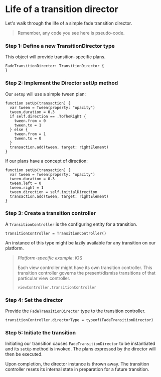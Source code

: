 # Life of a transition director

Let's walk through the life of a simple fade transition director.

> Remember, any code you see here is pseudo-code.

### Step 1: Define a new TransitionDirector type

This object will provide transition-specific plans.

    FadeTransitionDirector: TransitionDirector {
    }

### Step 2: Implement the Director setUp method

Our `setUp` will use a simple tween plan:

    function setUp(transaction) {
      var tween = Tween(property: "opacity")
      tween.duration = 0.3
      if self.direction == .ToTheRight {
        tween.from = 0
        tween.to = 1
      } else {
        tween.from = 1
        tween.to = 0
      }
      transaction.add(tween, target: rightElement)
    }

If our plans have a concept of direction:

    function setUp(transaction) {
      var tween = Tween(property: "opacity")
      tween.duration = 0.3
      tween.left = 0
      tween.right = 1
      tween.direction = self.initialDirection
      transaction.add(tween, target: rightElement)
    }

### Step 3: Create a transition controller

A `TransitionController` is the configuring entity for a transition.

    transitionController = TransitionController()

An instance of this type might be lazily available for any transition on our platform.

> *Platform-specific example*: iOS
> 
> Each view controller might have its own transition controller. This transition controller governs the present/dismiss transitions of that particular view controller.
> 
>     viewController.transitionController

### Step 4: Set the director

Provide the `FadeTransitionDirector` type to the transition controller.

    transitionController.directorType = typeof(FadeTransitionDirector)

### Step 5: Initiate the transition

Initiating our transition causes `FadeTransitionDirector` to be instantiated and its `setUp` method is invoked. The plans expressed by the director will then be executed.

Upon completion, the director instance is thrown away. The transition controller resets its internal state in preparation for a future transition.

